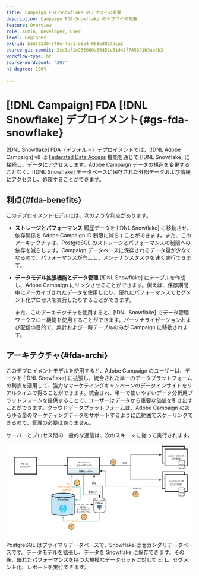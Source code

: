 ```yaml
---
title: Campaign FDA-Snowflake のデプロイの概要
description: Campaign FDA-Snowflake のデプロイの概要
feature: Overview
role: Admin, Developer, User
level: Beginner
exl-id: b3df0336-f40e-4ac1-b6a4-068b8827dca2
source-git-commit: 2ce1ef1e935080a66452c31442f745891b9ab9b3
workflow-type: ht
source-wordcount: '297'
ht-degree: 100%

---
```


# [!DNL Campaign] FDA [!DNL Snowflake] デプロイメント{#gs-fda-snowflake}

[!DNL Snowflake] FDA（デフォルト）デプロイメントでは、[!DNL Adobe Campaign] v8 は [Federated Data Access](../connect/fda.md) 機能を通じて [!DNL Snowflake] に接続し、データにアクセスします。Adobe Campaign データの構造を変更することなく、[!DNL Snowflake] データベースに保存された外部データおよび情報にアクセスし、処理することができます。

## 利点{#fda-benefits}

このデプロイメントモデルには、次のような利点があります。

* **ストレージとパフォーマンス**
履歴データを [!DNL Snowflake] に移動させ、依存関係を Adobe Campaign ID 制限に減らすことができます。また、このアーキテクチャは、PostgreSQL のストレージとパフォーマンスの制限への依存を減らします。Campaign データベースに保存されるデータ量が少なくなるので、パフォーマンスが向上し、メンテナンスタスクを速く実行できます。

* **データモデル拡張機能とデータ管理**
[!DNL Snowflake] にテーブルを作成し、Adobe Campaign にリンクさせることができます。例えば、保存期間中にアーカイブされたデータを使用したり、優れたパフォーマンスでセグメント化プロセスを実行したりすることができます。

   また、このアーキテクチャを使用すると、[!DNL Snowflake] でデータ管理ワークフロー機能を使用することができます。パーソナライゼーションおよび配信の目的で、集計および一時テーブルのみが Campaign に移動されます。


## アーキテクチャ{#fda-archi}

このデプロイメントモデルを使用すると、Adobe Campaign のユーザーは、データを [!DNL Snowflake] に拡張し、統合された単一のデータプラットフォームの利点を活用して、強力なマーケティングキャンペーンのデータインサイトをリアルタイムで得ることができます。統合され、単一で使いやすいデータ分析用プラットフォームを提供することで、ユーザーはデータから重要な価値を引き出すことができます。クラウドデータプラットフォームは、Adobe Campaign のあらゆる量のマーケティングデータをサポートするように広範囲でスケーリングできるので、管理の必要はありません。

サーバーとプロセス間の一般的な通信は、次のスキーマに従って実行されます。

![](assets/fda-architecture.png)

PostgreSQL はプライマリデータベースで、Snowflake はセカンダリデータベースです。データモデルを拡張し、データを Snowflake に保存できます。その後、優れたパフォーマンスを持つ大規模なデータセットに対して ETL、セグメント化、レポートを実行できます。
